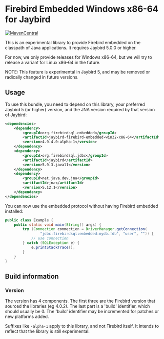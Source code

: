 # Firebird Embedded Windows x86-64 for Jaybird

[![MavenCentral](https://maven-badges.herokuapp.com/maven-central/org.firebirdsql.embedded/jaybird-firebird-embedded-win32-x86-64/badge.svg)](https://maven-badges.herokuapp.com/maven-central/org.firebirdsql.embedded/jaybird-firebird-embedded-win32-x86-64/)

This is an experimental library to provide Firebird embedded on the classpath of 
Java applications. It requires Jaybird 5.0.0 or higher.

For now, we only provide releases for Windows x86-64, but we will try to release
a variant for Linux x86-64 in the future.

NOTE: This feature is experimental in Jaybird 5, and may be removed or radically
changed in future versions.

Usage
-----

To use this bundle, you need to depend on this library, your preferred
Jaybird 5 (or higher) version, and the JNA version required by that version of
Jaybird:

```xml
<dependencies>
    <dependency>
        <groupId>org.firebirdsql.embedded</groupId>
        <artifactId>jaybird-firebird-embedded-win32-x86-64</artifactId>
        <version>4.0.4.0-alpha-1</version>
    </dependency>
    <dependency>
        <groupId>org.firebirdsql.jdbc</groupId>
        <artifactId>jaybird</artifactId>
        <version>5.0.3.java11</version>
    </dependency>
    <dependency>
        <groupId>net.java.dev.jna</groupId>
        <artifactId>jna</artifactId>
        <version>5.12.1</version>
    </dependency>
</dependencies>
```

You can now use the embedded protocol without having Firebird embedded installed:

```java
public class Example {
    public static void main(String[] args) {
        try (Connection connection = DriverManager.getConnection(
                "jdbc:firebirdsql:embedded:mydb.fdb", "user", "")) {
            // use connection
        } catch (SQLException e) {
            e.printStackTrace();
        }
    }
}
```

Build information
-----------------

### Version ###

The version has 4 components. The first three are the Firebird version that
sourced the libraries (eg 4.0.2). The last part is a 'build' identifier, which
should usually be 0. The 'build' identifier may be incremented for patches or
new platforms added.

Suffixes like `-alpha-1` apply to this library, and not Firebird itself. It
intends to reflect that the library is still experimental.
